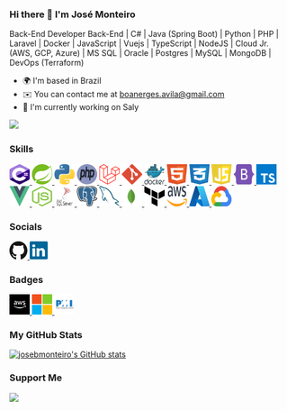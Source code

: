 ### Hi there 👋 I'm José Monteiro
Back-End Developer
Back-End | C# | Java (Spring Boot) | Python | PHP | Laravel | Docker | JavaScript | Vuejs | TypeScript | NodeJS | Cloud Jr. (AWS, GCP, Azure) | MS SQL | Oracle | Postgres | MySQL | MongoDB | DevOps (Terraform)

* 🌍  I'm based in Brazil
* ✉️  You can contact me at boanerges.avila@gmail.com
* 🚀  I'm currently working on Saly

<a href="https://www.github.com/josebmonteiro" target="_blank" rel="noreferrer"><img
src="https://img.shields.io/github/followers/josebmonteiro?logo=github&style=for-the-badge&color=0891b2&labelColor=1c1917" /></a>

### Skills

<p align="left">
  <!-- C# -->
  <a href="https://learn.microsoft.com/en-us/dotnet/csharp/" target="_blank" rel="noreferrer">
  	<img src="https://github.com/josebmonteiro/josebmonteiro/blob/main/logos/csharp.svg" width="36" height="36" alt="CSharp"/>
  </a>
  <!-- Java -->
  <a href="https://spring.io/" target="_blank" rel="noreferrer">
  	<img src="https://github.com/josebmonteiro/josebmonteiro/blob/main/logos/javaspringboot.svg" width="36" height="36" alt="JavaSpringBoot"/>
  </a>
  <!-- Python -->
  <a href="https://www.python.org/" target="_blank" rel="noreferrer">
  	<img src="https://github.com/josebmonteiro/josebmonteiro/blob/main/logos/python.svg" width="36" height="36" alt="Python"/>
  </a>
  <!-- PHP -->
  <a href="https://www.php.net/" target="_blank" rel="noreferrer">
  	<img src="https://github.com/josebmonteiro/josebmonteiro/blob/main/logos/php.svg" width="36" height="36" alt="PHP"/>
  </a>
  <!-- Laravel -->
  <a href="https://laravel.com/" target="_blank" rel="noreferrer">
  	<img src="https://github.com/josebmonteiro/josebmonteiro/blob/main/logos/laravel.svg" width="36" height="36" alt="Laravel"/>
  </a>
  <!-- Git -->
  <a href="https://git-scm.com/" target="_blank" rel="noreferrer">
  	<img src="https://github.com/josebmonteiro/josebmonteiro/blob/main/logos/git.svg" width="36" height="36" alt="Git"/>
  </a>
  <!-- Docker -->
  <a href="https://www.docker.com/" target="_blank" rel="noreferrer">
  	<img src="https://github.com/josebmonteiro/josebmonteiro/blob/main/logos/docker.svg" width="36" height="36" alt="Docker"/>
  </a>
  <!-- Html5 -->
  <a href="https://www.w3schools.com/html/default.asp" target="_blank" rel="noreferrer">
  	<img src="https://github.com/josebmonteiro/josebmonteiro/blob/main/logos/html5.svg" width="36" height="36" alt="Html5"/>
  </a>
  <!-- CSS3 -->
  <a href="https://www.w3schools.com/css/default.asp" target="_blank" rel="noreferrer">
  	<img src="https://github.com/josebmonteiro/josebmonteiro/blob/main/logos/css3.svg" width="36" height="36" alt="CSS3"/>
  </a>
  <!-- JavaScript -->
  <a href="https://www.w3schools.com/jsrEF/default.asp" target="_blank" rel="noreferrer">
  	<img src="https://github.com/josebmonteiro/josebmonteiro/blob/main/logos/javascript.svg" width="36" height="36" alt="JavaScript"/>
  </a>
  <!-- Bootstrap -->
  <a href="https://getbootstrap.com/" target="_blank" rel="noreferrer">
  	<img src="https://github.com/josebmonteiro/josebmonteiro/blob/main/logos/bootstrap.svg" width="36" height="36" alt="Bootstrap"/>
  </a>
  <!-- TypeScript -->
  <a href="https://www.typescriptlang.org/" target="_blank" rel="noreferrer">
  	<img src="https://github.com/josebmonteiro/josebmonteiro/blob/main/logos/typescript.svg" width="36" height="36" alt="TypeScript"/>
  </a>
  <!-- Vuejs -->
  <a href="https://www.w3schools.com/jsrEF/default.asp" target="_blank" rel="noreferrer">
  	<img src="https://github.com/josebmonteiro/josebmonteiro/blob/main/logos/vuejs.svg" width="36" height="36" alt="Vuejs"/>
  </a>
  <!-- NodeJS -->
  <a href="https://nodejs.org/" target="_blank" rel="noreferrer">
  	<img src="https://github.com/josebmonteiro/josebmonteiro/blob/main/logos/nodejs.svg" width="36" height="36" alt="NodeJS"/>
  </a>
  <!-- MS SQL -->
  <a href="https://www.microsoft.com/en-us/sql-server/sql-server-downloads" target="_blank" rel="noreferrer">
  	<img src="https://github.com/josebmonteiro/josebmonteiro/blob/main/logos/microsoftsqlserver.svg" width="36" height="36" alt="mssqlserver"/>
  </a>
  <!-- Oracle
  <a href="https://www.oracle.com/" target="_blank" rel="noreferrer">
  	<img src="https://github.com/josebmonteiro/josebmonteiro/blob/main/logos/oracle.svg" width="36" height="36" alt="Oracle"/>
  </a>
  <!-- Postgres -->
  <a href="https://www.postgresql.org/" target="_blank" rel="noreferrer">
  	<img src="https://github.com/josebmonteiro/josebmonteiro/blob/main/logos/postgresql.svg" width="36" height="36" alt="Postgres"/>
  </a>
  <!-- MySQL -->
  <a href="https://www.mysql.com/" target="_blank" rel="noreferrer">
  	<img src="https://github.com/josebmonteiro/josebmonteiro/blob/main/logos/mysql.svg" width="36" height="36" alt="MySQL"/>
  </a>
  <!-- MongoDB -->
  <a href="https://www.mongodb.com/" target="_blank" rel="noreferrer">
  	<img src="https://github.com/josebmonteiro/josebmonteiro/blob/main/logos/mongodb.svg" width="36" height="36" alt="MongoDB"/>
  </a>
  <!-- Terraform -->
  <a href="https://www.terraform.io/" target="_blank" rel="noreferrer">
  	<img src="https://github.com/josebmonteiro/josebmonteiro/blob/main/logos/terraform.svg" width="36" height="36" alt="Terraform"/>
  </a>
  <!-- AWS -->
  <a href="https://aws.amazon.com/" target="_blank" rel="noreferrer">
  	<img src="https://github.com/josebmonteiro/josebmonteiro/blob/main/logos/aws.svg" width="36" height="36" alt="AWS"/>
  </a>
  <!-- Azure -->
  <a href="https://portal.azure.com/" target="_blank" rel="noreferrer">
  	<img src="https://github.com/josebmonteiro/josebmonteiro/blob/main/logos/azure.svg" width="36" height="36" alt="Azure"/>
  </a>
  <!-- Google -->
  <a href="https://cloud.google.com/" target="_blank" rel="noreferrer">
  	<img src="https://github.com/josebmonteiro/josebmonteiro/blob/main/logos/googlecloud2.svg" width="36" height="36" alt="GCP"/>
  </a>
</p>

### Socials

<p align="left">
  <a href="https://www.github.com/josebmonteiro" target="_blank" rel="noreferrer">
    <img src="https://github.com/josebmonteiro/josebmonteiro/blob/main/logos/github.svg" width="32" height="32" />
  </a>
  <a href="https://www.linkedin.com/in/josebmonteiro/" target="_blank" rel="noreferrer">
    <img src="https://github.com/josebmonteiro/josebmonteiro/blob/main/logos/linkedin.svg" width="32" height="32" />
  </a>
</p>

### Badges

<!-- AWS General Immersion Day Participant -->
<a href="https://www.credly.com/badges/4b04d341-9f43-4426-a282-5676257f92a4/linked_in_profile" target="_blank" rel="noreferrer">
  <img src="https://github.com/josebmonteiro/josebmonteiro/blob/main/logos/aws-certificate.svg" width="36" height="36" alt="AWS-Certificate"/>
</a>
<!-- Microsoft -->
<a href="https://www.credly.com/badges/4da1250b-81fc-4742-9a72-cea6f7a6e14e/linked_in" target="_blank" rel="noreferrer">
  <img src="https://github.com/josebmonteiro/josebmonteiro/blob/main/logos/microsoft.svg" width="36" height="36" alt="Microsoft"/>
</a>
<!-- PMI-CAPM -->
<a href="https://www.credly.com/badges/b9a82feb-d10d-4d43-bb46-e7815b06a8a7/linked_in" target="_blank" rel="noreferrer">
  <img src="https://github.com/josebmonteiro/josebmonteiro/blob/main/logos/pmi2.svg" width="36" height="36" alt="PMI"/>
</a>

### My GitHub Stats

<a href="http://www.github.com/josebmonteiro">
  <!--<img src="https://github-readme-stats.vercel.app-->
    <img src="https://vercels-doev3o8od-josebmonteiro.vercel.app/api?username=josebmonteiro&show_icons=true&hide=contribs&count_private=true&title_color=0891b2&text_color=ffffff&icon_color=0891b2&bg_color=1c1917&hide_border=true&show_icons=true" alt="josebmonteiro's GitHub stats" />
</a>

### Support Me

<a href="https://www.buymeacoffee.com/josebmonteiro">
  <img src="https://cdn.buymeacoffee.com/buttons/v2/default-yellow.png" width="200" />
</a>

